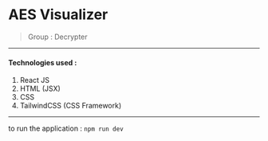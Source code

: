 # AES Visualizer 
> Group : Decrypter
<!-- #### Team Members :
1. Sameer
2. Anand Kumar
3. Mallikarjun -->
---
#### Technologies used :
1. React JS
2. HTML (JSX)
3. CSS
4. TailwindCSS (CSS Framework)

---
to run the application : ```npm run dev```